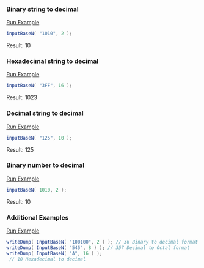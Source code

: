 ### Binary string to decimal



<a href="https://try.boxlang.io/?code=eJzLzCsoLXFKLE7101BQMjQwNFDSUTBS0LTmAgBlkwZU" target="_blank">Run Example</a>

```java
inputBaseN( "1010", 2 );

```

Result: 10

### Hexadecimal string to decimal



<a href="https://try.boxlang.io/?code=eJzLzCsoLXFKLE7101BQMnZzU9JRMDRT0LTmAgBnZwaG" target="_blank">Run Example</a>

```java
inputBaseN( "3FF", 16 );

```

Result: 1023

### Decimal string to decimal



<a href="https://try.boxlang.io/?code=eJzLzCsoLXFKLE7101BQMjQyVdJRMDRQ0LTmAgBlqwZZ" target="_blank">Run Example</a>

```java
inputBaseN( "125", 10 );

```

Result: 125

### Binary number to decimal



<a href="https://try.boxlang.io/?code=eJzLzCsoLXFKLE7101AwNDA00FEwUtC05gIAWYMGEA%3D%3D" target="_blank">Run Example</a>

```java
inputBaseN( 1010, 2 );

```

Result: 10

### Additional Examples

<a href="https://try.boxlang.io/?code=eJwrL8osSXUpzS3QUPDMKygtcUosTvXTUFAyNDAAIiUdBSMFTQVNawV9fQVjMwWnzLzEokqFknyFlNTkzNzEHIW0%2FKLcxBKuchzGmJqYAs2wQJhhaq7gAtUKNMU%2FuYSwGY5AEwzNwEZwgcwwNFDwSK1ITEEYA2VyAQCMXTzo" target="_blank">Run Example</a>

```java
writeDump( InputBaseN( "100100", 2 ) ); // 36 Binary to decimal format
writeDump( InputBaseN( "545", 8 ) ); // 357 Decimal to Octal format
writeDump( InputBaseN( "A", 16 ) );
 // 10 Hexadecimal to decimal

```


